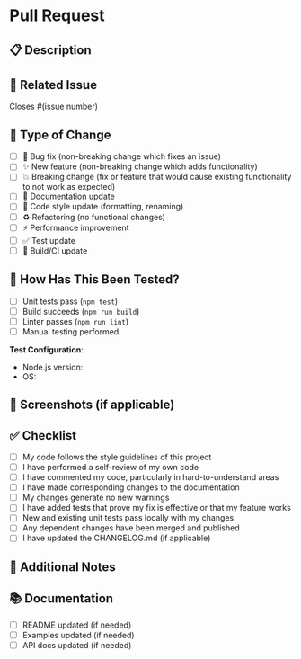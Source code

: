 # Pull Request

## 📋 Description

<!-- Provide a brief description of the changes -->

## 🔗 Related Issue

<!-- Link to the related issue (if any) -->
Closes #(issue number)

## 🎯 Type of Change

<!-- Mark with an x the applicable options -->

- [ ] 🐛 Bug fix (non-breaking change which fixes an issue)
- [ ] ✨ New feature (non-breaking change which adds functionality)
- [ ] 💥 Breaking change (fix or feature that would cause existing functionality to not work as expected)
- [ ] 📝 Documentation update
- [ ] 🎨 Code style update (formatting, renaming)
- [ ] ♻️ Refactoring (no functional changes)
- [ ] ⚡ Performance improvement
- [ ] ✅ Test update
- [ ] 🔧 Build/CI update

## 🧪 How Has This Been Tested?

<!-- Describe the tests you ran -->

- [ ] Unit tests pass (`npm test`)
- [ ] Build succeeds (`npm run build`)
- [ ] Linter passes (`npm run lint`)
- [ ] Manual testing performed

**Test Configuration**:
- Node.js version:
- OS:

## 📸 Screenshots (if applicable)

<!-- Add screenshots to help explain your changes -->

## ✅ Checklist

<!-- Mark completed items with an x -->

- [ ] My code follows the style guidelines of this project
- [ ] I have performed a self-review of my own code
- [ ] I have commented my code, particularly in hard-to-understand areas
- [ ] I have made corresponding changes to the documentation
- [ ] My changes generate no new warnings
- [ ] I have added tests that prove my fix is effective or that my feature works
- [ ] New and existing unit tests pass locally with my changes
- [ ] Any dependent changes have been merged and published
- [ ] I have updated the CHANGELOG.md (if applicable)

## 📝 Additional Notes

<!-- Any additional information that reviewers should know -->

## 📚 Documentation

<!-- Link to any relevant documentation -->

- [ ] README updated (if needed)
- [ ] Examples updated (if needed)
- [ ] API docs updated (if needed)
